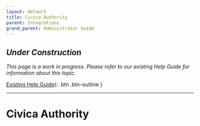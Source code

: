 ```yaml
---
layout: default
title: Civica Authority
parent: Integrations
grand_parent: Administrator Guide
---
```


## *Under Construction*

*This page is a work in progress. Please refer to our existing Help Guide for information about this topic.*

[Existing Help Guide](https://help.pozi.com/search?query=authority){: .btn .btn-outline }

---

# Civica Authority
